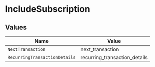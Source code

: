 # IncludeSubscription


## Values

| Name                          | Value                         |
| ----------------------------- | ----------------------------- |
| `NextTransaction`             | next_transaction              |
| `RecurringTransactionDetails` | recurring_transaction_details |